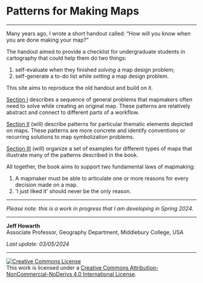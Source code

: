 # Patterns for Making Maps 

--- 

Many years ago, I wrote a short handout called: “How will you know when you are done making your map?”

The handout aimed to provide a checklist for undergraduate students in cartography that could help them do two things:    

1. self-evaluate when they finished _solving_ a map design problem;
2. self-generate a to-do list while _setting_ a map design problem. 

This site aims to reproduce the old handout and build on it. 

[Section I](general/introduction.md) describes a sequence of general problems that mapmakers often need to solve while creating an original map. These patterns are relatively abstract and connect to different parts of a workflow.        

[Section II](thematic/patterns-water.md) (will) describe patterns for particular thematic elements depicted on maps. These patterns are more concrete and identify conventions or recurring solutions to map symbolization problems.  

[Section III](examples/reference-topographic.md) (will) organize a set of examples for different types of maps that illustrate many of the patterns described in the book. 

All together, the book aims to support two fundamental laws of mapmaking:

1. A mapmaker must be able to articulate one or more reasons for every decision made on a map.
2. 'I just liked it' should never be the only reason. 

---   

_Please note: this is a work in progress that I am developing in Spring 2024._  



---   

**Jeff Howarth**  
Associate Professor, Geography Department, Middlebury College, USA  

_Last update: 03/05/2024_

---

<a rel="license" href="http://creativecommons.org/licenses/by-nc-nd/4.0/"><img alt="Creative Commons License" style="border-width:0" src="https://i.creativecommons.org/l/by-nc-nd/4.0/88x31.png" /></a><br />This work is licensed under a <a rel="license" href="http://creativecommons.org/licenses/by-nc-nd/4.0/">Creative Commons Attribution-NonCommercial-NoDerivs 4.0 International License</a>.
